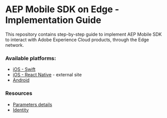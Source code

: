 # AEP Mobile SDK on Edge - Implementation Guide
This repository contains step-by-step guide to implement AEP Mobile SDK to interact with Adobe Experience Cloud products, through the Edge network.

### Available platforms:
- [iOS - Swift](/ios/swift.md)
- [iOS - React Native](https://github.com/adobe/aepsdk-react-native) - external site
- [Android](/android)


### Resources
- [Parameters details](custom-data.md)
- [Identity](https://developer.adobe.com/client-sdks/documentation/mobile-core/identity/#visitor-tracking-between-an-app-and-the-mobile-web)
